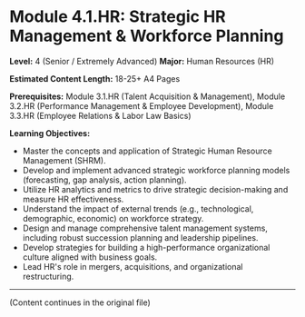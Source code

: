 # Module 4.1.HR: Strategic HR Management & Workforce Planning

**Level:** 4 (Senior / Extremely Advanced)
**Major:** Human Resources (HR)

**Estimated Content Length:** 18-25+ A4 Pages

**Prerequisites:** Module 3.1.HR (Talent Acquisition & Management), Module 3.2.HR (Performance Management & Employee Development), Module 3.3.HR (Employee Relations & Labor Law Basics)

**Learning Objectives:**
*   Master the concepts and application of Strategic Human Resource Management (SHRM).
*   Develop and implement advanced strategic workforce planning models (forecasting, gap analysis, action planning).
*   Utilize HR analytics and metrics to drive strategic decision-making and measure HR effectiveness.
*   Understand the impact of external trends (e.g., technological, demographic, economic) on workforce strategy.
*   Design and manage comprehensive talent management systems, including robust succession planning and leadership pipelines.
*   Develop strategies for building a high-performance organizational culture aligned with business goals.
*   Lead HR's role in mergers, acquisitions, and organizational restructuring.

---
(Content continues in the original file)
